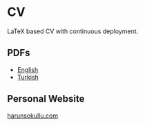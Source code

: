 # CV

LaTeX based CV with continuous deployment.

## PDFs

- [English](https://github.com/suphero/cv/releases/latest/download/HarunSokullu_en.pdf)
- [Turkish](https://github.com/suphero/cv/releases/latest/download/HarunSokullu_tr.pdf)

## Personal Website

[harunsokullu.com](https://harunsokullu.com/)
